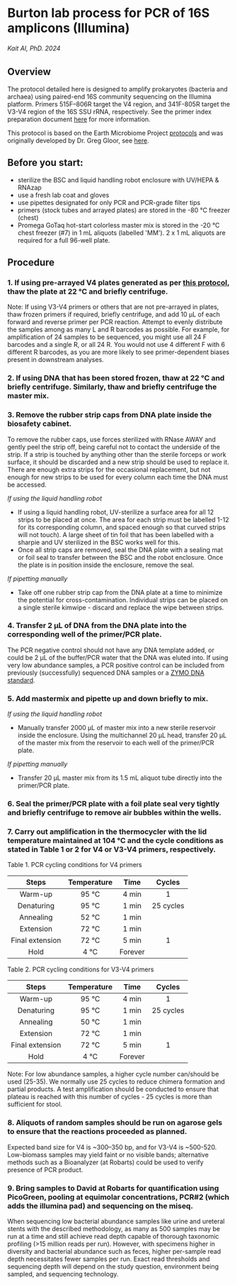 # Burton lab process for PCR of 16S amplicons (Illumina)
###### Kait Al, PhD. 2024


## Overview
The protocol detailed here is designed to amplify prokaryotes (bacteria and archaea) using paired-end 16S community sequencing on the Illumina platform. Primers 515F–806R target the V4 region, and 341F-805R target the V3-V4 region of the 16S SSU rRNA, respectively. See the primer index preparation document [here](1_Prepare_primer_index_plates.md) for more information.
 
This protocol is based on the Earth Microbiome Project [protocols](https://earthmicrobiome.org/protocols-and-standards/16s/) and was originally developed by Dr. Greg Gloor, see [here](https://github.com/ggloor/miseq_bin/blob/master/Illumina_SOP.pdf).

## Before you start: 
* sterilize the BSC and liquid handling robot enclosure with UV/HEPA & RNAzap
* use a fresh lab coat and gloves
* use pipettes designated for only PCR and PCR-grade filter tips
* primers (stock tubes and arrayed plates) are stored in the -80 °C freezer (chest)
* Promega GoTaq hot-start colorless master mix is stored in the -20 °C chest freezer (#7) in 1 mL aliquots (labelled 'MM'). 2 x 1 mL aliquots are required for a full 96-well plate.


## Procedure

### 1. If using pre-arrayed V4 plates generated as per [this protocol](1_Prepare_primer_index_plates.md), thaw the plate at 22 °C and briefly centrifuge. 

Note: If using V3-V4 primers or others that are not pre-arrayed in plates, thaw frozen primers if required, briefly centrifuge, and add 10 μL of each forward and reverse primer per PCR reaction. Attempt to evenly distribute the samples among as many L and R barcodes as possible. For example, for amplification of 24 samples to be sequenced, you might use all 24 F barcodes and a single R, or all 24 R. You would not use 4 different F with 6 different R barcodes, as you are more likely to see primer-dependent biases present in downstream analyses.

### 2. If using DNA that has been stored frozen, thaw at 22 °C and briefly centrifuge. Similarly, thaw and briefly centrifuge the master mix.

### 3. Remove the rubber strip caps from DNA plate inside the biosafety cabinet. 

To remove the rubber caps, use forces sterilized with RNase AWAY and gently peel the strip off, being careful not to contact the underside of the strip. If a strip is touched by anything other than the sterile forceps or work surface, it should be discarded and a new strip should be used to replace it. There are enough extra strips for the occasional replacement, but not enough for new strips to be used for every column each time the DNA must be accessed.

*If using the liquid handling robot*
* If using a liquid handling robot, UV-sterilize a surface area for all 12 strips to be placed at once. The area for each strip must be labelled 1-12 for its corresponding column, and spaced enough so that curved strips will not touch). A large sheet of tin foil that has been labelled with a sharpie and UV sterilized in the BSC works well for this.
* Once all strip caps are removed, seal the DNA plate with a sealing mat or foil seal to transfer between the BSC and the robot enclosure. Once the plate is in position inside the enclosure, remove the seal.
    
*If pipetting manually*
* Take off one rubber strip cap from the DNA plate at a time to minimize the potential for cross-contamination. Individual strips can be placed on a single sterile kimwipe - discard and replace the wipe between strips.
       
### 4. Transfer 2 μL of DNA from the DNA plate into the corresponding well of the primer/PCR plate. 

The PCR negative control should not have any DNA template added, or could be 2 μL of the buffer/PCR water that the DNA was eluted into. If using very low abundance samples, a PCR positive control can be included from previously (successfully) sequenced DNA samples or a [ZYMO DNA standard](https://zymoresearch.eu/collections/zymobiomics-microbial-community-standards).

### 5. Add mastermix and pipette up and down briefly to mix.
*If using the liquid handling robot* 
* Manually transfer 2000 μL of master mix into a new sterile reservoir inside the enclosure. Using the multichannel 20 μL head, transfer 20 μL of the master mix from the reservoir to each well of the primer/PCR plate. 

*If pipetting manually*
* Transfer 20 μL master mix from its 1.5 mL aliquot tube directly into the primer/PCR plate. 

### 6. Seal the primer/PCR plate with a foil plate seal very tightly and briefly centrifuge to remove air bubbles within the wells.

### 7. Carry out amplification in the thermocycler with the lid temperature maintained at 104 °C and the cycle conditions as stated in Table 1 or 2 for V4 or V3-V4 primers, respectively.

Table 1. PCR cycling conditions for V4 primers

| Steps | Temperature | Time | Cycles |
|:---:|:---:|:---:|:---:|
| Warm-up | 95 °C | 4 min | 1 |
| Denaturing | 95 °C | 1 min | 25 cycles |
| Annealing | 52 °C | 1 min  |  |
| Extension | 72 °C | 1 min  |  |
| Final extension | 72 °C | 5 min | 1 |
| Hold | 4 °C | Forever |  |

Table 2. PCR cycling conditions for V3-V4 primers

| Steps | Temperature | Time | Cycles |
|:---:|:---:|:---:|:---:|
| Warm-up | 95 °C | 4 min | 1 |
| Denaturing | 95 °C | 1 min | 25 cycles |
| Annealing | 50 °C | 1 min  |  |
| Extension | 72 °C | 1 min  |  |
| Final extension | 72 °C | 5 min | 1 |
| Hold | 4 °C | Forever |  |

Note: For low abundance samples, a higher cycle number can/should be used (25-35). We normally use 25 cycles to reduce chimera formation and partial products. A test amplification should be conducted to ensure that plateau is reached with this number of cycles - 25 cycles is more than sufficient for stool. 

### 8. Aliquots of random samples should be run on agarose gels to ensure that the reactions proceeded as planned.  

Expected band size for V4 is ~300–350 bp, and for V3-V4 is ~500-520. Low-biomass samples may yield faint or no visible bands; alternative methods such as a Bioanalyzer (at Robarts) could be used to verify presence of PCR product.

### 9. Bring samples to David at Robarts for quantification using PicoGreen, pooling at equimolar concentrations, PCR#2 (which adds the illumina pad) and sequencing on the miseq.

When sequencing low bacterial abundance samples like urine and ureteral stents with the described methodology, as many as 500 samples may be run at a time and still achieve read depth capable of thorough taxonomic profiling (>15 million reads per run). However, with specimens higher in diversity and bacterial abundance such as feces, higher per-sample read depth necessitates fewer samples per run. Exact read thresholds and sequencing depth will depend on the study question, environment being sampled, and sequencing technology.

